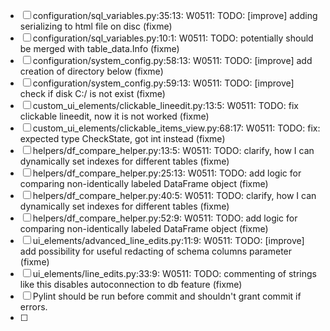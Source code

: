 *[ ] configuration/sql_variables.py:35:13: W0511: TODO: [improve] adding serializing to html file on disc (fixme)
*[ ] configuration/sql_variables.py:10:1: W0511: TODO: potentially should be merged with table_data.Info (fixme)
*[ ] configuration/system_config.py:58:13: W0511: TODO: [improve] add creation of directory below (fixme)
*[ ] configuration/system_config.py:59:13: W0511: TODO: [improve] check if disk C:/ is not exist (fixme)
*[ ] custom_ui_elements/clickable_lineedit.py:13:5: W0511: TODO: fix clickable lineedit, now it is not worked (fixme)
*[ ] custom_ui_elements/clickable_items_view.py:68:17: W0511: TODO: fix: expected type CheckState, got int instead (fixme)
*[ ] helpers/df_compare_helper.py:13:5: W0511: TODO: clarify, how I can dynamically set indexes for different tables (fixme)
*[ ] helpers/df_compare_helper.py:25:13: W0511: TODO: add logic for comparing non-identically labeled DataFrame object (fixme)
*[ ] helpers/df_compare_helper.py:40:5: W0511: TODO: clarify, how I can dynamically set indexes for different tables (fixme)
*[ ] helpers/df_compare_helper.py:52:9: W0511: TODO: add logic for comparing non-identically labeled DataFrame object (fixme)
*[ ] ui_elements/advanced_line_edits.py:11:9: W0511: TODO: [improve] add possibility for useful redacting of schema columns parameter (fixme)
*[ ] ui_elements/line_edits.py:33:9: W0511: TODO: commenting of strings like this disables autoconnection to db feature (fixme)
*[ ] Pylint should be run before commit and shouldn't grant commit if errors. 
*[ ] 

